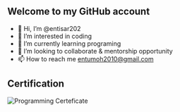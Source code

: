 ## Welcome to my GitHub account
- 👋 Hi, I’m @entisar202
- 👀 I’m interested in coding
- 🌱 I’m currently learning programing
- 💞️ I’m looking to collaborate & mentorship opportunity
- 📫 How to reach me entumoh2010@gmail.com
## Certification
![Programming Certeficate](htpps://img.shields.io/badge/Certeficate-Programming-black)

<!---
entisar202/entisar202 is a ✨ special ✨ repository because its `README.md` (this file) appears on your GitHub profile.
You can click the Preview link to take a look at your changes.
--->
